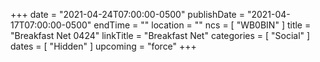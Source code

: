 +++
date = "2021-04-24T07:00:00-0500"
publishDate = "2021-04-17T07:00:00-0500"
endTime = ""
location = ""
ncs = [ "WB0BIN" ]
title = "Breakfast Net 0424"
linkTitle = "Breakfast Net"
categories = [ "Social" ]
dates = [ "Hidden" ]
upcoming = "force"
+++
